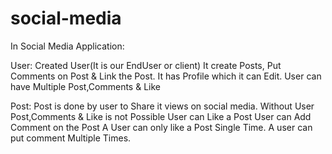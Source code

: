 # social-media

In Social Media Application:

User:
  Created User(It is our EndUser or client) It create Posts, Put Comments on Post & Link the Post.
  It has Profile which it can Edit.
  User can have Multiple Post,Comments & Like
  
Post:
  Post is done by user to Share it views on social media.
  Without User Post,Comments & Like is not Possible
  User can Like a Post
  User can Add Comment on the Post
  A User can only like a Post Single Time.
  A user can put comment Multiple Times.
  
